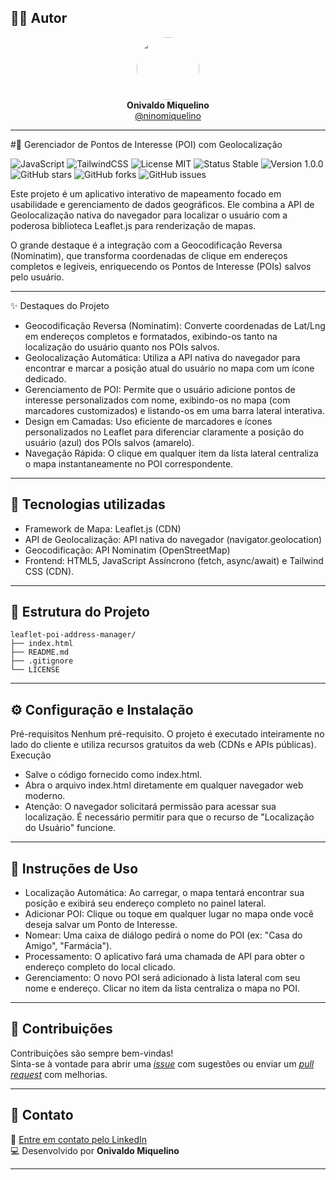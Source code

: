 ## 👨‍💻 Autor

<div align="center">
  <img src="https://avatars.githubusercontent.com/ninomiquelino" width="100" height="100" style="border-radius: 50%">
  <br>
  <strong>Onivaldo Miquelino</strong>
  <br>
  <a href="https://github.com/ninomiquelino">@ninomiquelino</a>
</div>

---

#📍 Gerenciador de Pontos de Interesse (POI) com Geolocalização

![JavaScript](https://img.shields.io/badge/Frontend-JavaScript-F7DF1E?logo=javascript&logoColor=black)
![TailwindCSS](https://img.shields.io/badge/TailwindCSS-38B2AC?logo=tailwindcss&logoColor=white)
![License MIT](https://img.shields.io/badge/License-MIT-green)
![Status Stable](https://img.shields.io/badge/Status-Stable-success)
![Version 1.0.0](https://img.shields.io/badge/Version-1.0.0-blue)
![GitHub stars](https://img.shields.io/github/stars/NinoMiquelino/leaflet-poi-address-manager?style=social)
![GitHub forks](https://img.shields.io/github/forks/NinoMiquelino/leaflet-poi-address-manager?style=social)
![GitHub issues](https://img.shields.io/github/issues/NinoMiquelino/leaflet-poi-address-manager)

Este projeto é um aplicativo interativo de mapeamento focado em usabilidade e gerenciamento de dados geográficos. Ele combina a API de Geolocalização nativa do navegador para localizar o usuário com a poderosa biblioteca Leaflet.js para renderização de mapas.

O grande destaque é a integração com a Geocodificação Reversa (Nominatim), que transforma coordenadas de clique em endereços completos e legíveis, enriquecendo os Pontos de Interesse (POIs) salvos pelo usuário.

---

✨ Destaques do Projeto
 * Geocodificação Reversa (Nominatim): Converte coordenadas de Lat/Lng em endereços completos e formatados, exibindo-os tanto na localização do usuário quanto nos POIs salvos.
 * Geolocalização Automática: Utiliza a API nativa do navegador para encontrar e marcar a posição atual do usuário no mapa com um ícone dedicado.
 * Gerenciamento de POI: Permite que o usuário adicione pontos de interesse personalizados com nome, exibindo-os no mapa (com marcadores customizados) e listando-os em uma barra lateral interativa.
 * Design em Camadas: Uso eficiente de marcadores e ícones personalizados no Leaflet para diferenciar claramente a posição do usuário (azul) dos POIs salvos (amarelo).
 * Navegação Rápida: O clique em qualquer item da lista lateral centraliza o mapa instantaneamente no POI correspondente.

---

## 🧠 Tecnologias utilizadas
 * Framework de Mapa: Leaflet.js (CDN)
 * API de Geolocalização: API nativa do navegador (navigator.geolocation)
 * Geocodificação: API Nominatim (OpenStreetMap)
 * Frontend: HTML5, JavaScript Assíncrono (fetch, async/await) e Tailwind CSS (CDN).

---

## 🧩 Estrutura do Projeto

```
leaflet-poi-address-manager/
├── index.html
├── README.md
├── .gitignore
└── LICENSE
```

---

## ⚙️ Configuração e Instalação

Pré-requisitos
Nenhum pré-requisito. O projeto é executado inteiramente no lado do cliente e utiliza recursos gratuitos da web (CDNs e APIs públicas).
Execução
 * Salve o código fornecido como index.html.
 * Abra o arquivo index.html diretamente em qualquer navegador web moderno.
 * Atenção: O navegador solicitará permissão para acessar sua localização. É necessário permitir para que o recurso de "Localização do Usuário" funcione.

---

## 📝 Instruções de Uso

 * Localização Automática: Ao carregar, o mapa tentará encontrar sua posição e exibirá seu endereço completo no painel lateral.
 * Adicionar POI: Clique ou toque em qualquer lugar no mapa onde você deseja salvar um Ponto de Interesse.
 * Nomear: Uma caixa de diálogo pedirá o nome do POI (ex: "Casa do Amigo", "Farmácia").
 * Processamento: O aplicativo fará uma chamada de API para obter o endereço completo do local clicado.
 * Gerenciamento: O novo POI será adicionado à lista lateral com seu nome e endereço. Clicar no item da lista centraliza o mapa no POI.

---

## 🤝 Contribuições
Contribuições são sempre bem-vindas!  
Sinta-se à vontade para abrir uma [*issue*](https://github.com/NinoMiquelino/leaflet-poi-address-manager/issues) com sugestões ou enviar um [*pull request*](https://github.com/NinoMiquelino/leaflet-poi-address-manager/pulls) com melhorias.

---

## 💬 Contato
📧 [Entre em contato pelo LinkedIn](https://www.linkedin.com/in/onivaldomiquelino/)  
💻 Desenvolvido por **Onivaldo Miquelino**

---
